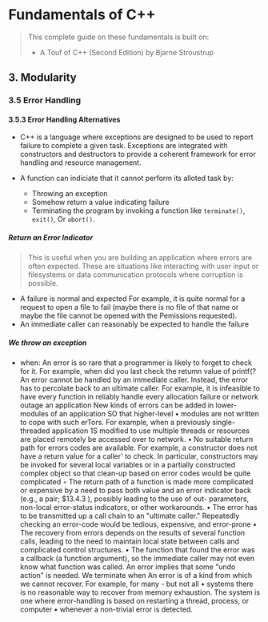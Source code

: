 # Fundamentals of C++

> This complete guide on these fundamentals is built on:
> - A Touf of C++ (Second Edition) by Bjarne Stroustrup

## 3. Modularity
### 3.5 Error Handling
#### 3.5.3 Error Handling Alternatives

- C++ is a language where exceptions are designed to be used to report failure to complete a given task. Exceptions are integrated with constructors and destructors to provide a coherent framework for error handling and resource management.

- A function can indiciate that it cannot perform its alloted task by:
	- Throwing an exception 
	- Somehow return a value indicating failure
	- Terminating the program by invoking a function like `terminate()`, `exit()`, Or `abort()`.
##### Return an Error Indicator

> This is useful when you are building an application where errors are often expected. These are situations like interacting with user input or filesystems or data communication protocols where corruption is possible.

- A failure is normal and expected For example, it is quite normal for a request to open a file to fail (maybe there is no file of that name or maybe the file cannot be opened with the Pemissions requested).
- An immediate caller can reasonably be expected to handle the failure
##### We throw an exception
- when: An error is so rare that a programmer is likely to forget to check for it. For example, when did you last check the retumn value of printf(? An error cannot be handled by an immediate caller. Instead, the error has to percolate back to an ultimate caller. For example, it is infeasible to have every function in reliably handle every allocation failure or network outage an application New kinds of errors can be added in lower-modules of an application SO that higher-level • modules are not written to cope with such erTors. For example, when a previously single- threaded application 1S modified to use multiple threads or resources are placed remotely be accessed over to network. • No suitable return path for errors codes are available. For example, a constructor does not have a return value for a caller' to check. In particular, constructors may be invoked for several local variables or in a partially constructed complex object so that clean-up based on error codes would be quite complicated ◦ The return path of a function is made more complicated or expensive by a need to pass both value and an error indicator back (e.g., a pair; $13.4.3 ), possibly leading to the use of out- parameters, non-local error-status indicators, or other workarounds. • The error has to be transmitted up a call chain to an "ultimate caller." Repeatedly checking an error-code would be tedious, expensive, and error-prone • The recovery from errors depends on the results of several function calls, leading to the need to maintain local state between calls and complicated control structures. • The function that found the error was a callback (a function argument), so the immediate caller may not even know what function was called. An error implies that some "undo action" is needed. We terminate when An error is of a kind from which we cannot recover. For example, for many - but not all • systems there is no reasonable way to recover from memory exhaustion. The system is one where error-handling is based on restarting a thread, process, or computer • whenever a non-trivial error is detected. 
